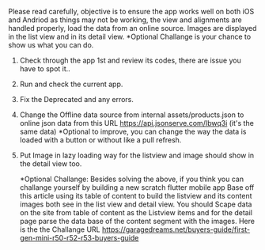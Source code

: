Please read carefully, objective is to ensure the app works well on both iOS and Andriod as things may not be working, the view and alignments are handled properly, load the data from an online source.
Images are displayed in the list view and in its detail view. *Optional Challange is your chance to show us what you can do.

1. Check through the app 1st and review its codes, there are issue you have to spot it..
2. Run and check the current app.
3. Fix the Deprecated and any errors.
4. Change the Offline data source from internal assets/products.json to online json data from this URL https://api.jsonserve.com/Ibwq3i (it's the same data) 
   *Optional to improve, you can change the way the data is loaded with a button or without like a pull refresh.
5. Put Image in lazy loading way for the listview and image should show in the detail view too.

   *Optional Challange:
   Besides solving the above, if you think you can challange yourself by building a new scratch flutter mobile app
   Base off this article using its table of content to build the listview and its content images both see in the list view and detail view.
   You should Scape data on the site from table of content as the Listview items and for the detail page parse the data base of the content segment with the images.
   Here is the the Challange URL https://garagedreams.net/buyers-guide/first-gen-mini-r50-r52-r53-buyers-guide
